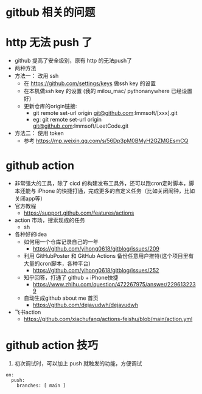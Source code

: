 # gitbub 相关的问题

# http 无法 push 了
- github 提高了安全级别，原有 http 的无法push了
- 两种方法
- 方法一： 改用 ssh
  - 在 https://github.com/settings/keys 做ssh key 的设置
  - 在本机做ssh key 的设置 (我的 milou_mac/ pythonanywhere 已经设置好)
  - 更新仓库的origin链接:
    - git remote set-url origin git@github.com:lmmsoft/[xxx].git
    - eg: git remote set-url origin git@github.com:lmmsoft/LeetCode.git
- 方法二： 使用 token
  - 参考 https://mp.weixin.qq.com/s/56Dp3pM0BMyH2GZMGEsmCQ

# github action
- 非常强大的工具，除了 cicd 的构建发布工具外，还可以跑cron定时脚本，脚本还能与 iPhone 的快捷打通，完成更多的自定义任务（比如关闭闹钟，比如关闭app等）
- 官方教程
  - https://support.github.com/features/actions
- action 市场，搜索现成的任务
  - sh
- 各种好的idea
  - 如何用一个仓库记录自己的一年
    - https://github.com/yihong0618/gitblog/issues/209  
  - 利用 GitHubPoster 和 GitHub Actions 备份任意用户推特(这个项目里有大量的cron脚本，各种平台)
    - https://github.com/yihong0618/gitblog/issues/252
  - 知乎回答，打通了 github + iPhone快捷
    - https://www.zhihu.com/question/472267975/answer/2296132239
  - 自动生成github about me 首页
    - https://github.com/dejavudwh/dejavudwh
- 飞书action
  - https://github.com/xiachufang/actions-feishu/blob/main/action.yml

# github action 技巧
1. 初次调试时，可以加上 push 就触发的功能，方便调试
```
on:
  push:
    branches: [ main ]
```
